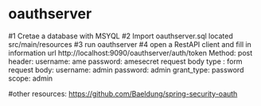 # oauthserver
#1 Cretae a database with MSYQL
#2 Import oauthserver.sql located src/main/resources
#3 run oauthserver
#4 open a RestAPI client and fill in information
	url http://localhost:9090/oauthserver/auth/token
	Method: post
	header: username: ame password: amesecret
	request body type : form
	request body: 
	   username: admin
	   password: admin
	   grant_type: password
	   scope: admin

#other resources:
     https://github.com/Baeldung/spring-security-oauth 
